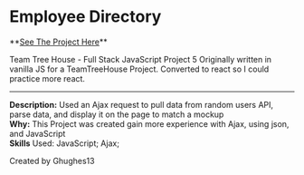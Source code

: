 <h1>Employee Directory</h1>
**<a href="https://76f3j.csb.app/" target="_blank">See The Project Here</a>**

Team Tree House - Full Stack JavaScript Project 5
Originally written in vanilla JS for a TeamTreeHouse Project. Converted to react so I could practice more react.

------------------------------------------------------

**Description:** Used an Ajax request to pull data from random users API, parse data, and display it on the page to match a mockup<br>
**Why:** This Project was created gain more experience with Ajax, using json, and JavaScript<br>
**Skills** Used: JavaScript; Ajax; <br>

Created by Ghughes13
